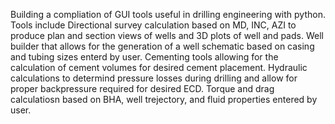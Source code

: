 Building a compliation of GUI tools useful in drilling engineering with python. 
Tools include
	Directional survey calculation based on MD, INC, AZI to produce plan and section views of wells and 3D plots of well and pads.
	Well builder that allows for the generation of a well schematic based on casing and tubing sizes enterd by user.
	Cementing tools allowing for the calculation of cement volumes for desired cement placement.
	Hydraulic calculations to determind pressure losses during drilling and allow for proper backpressure required for desired ECD.
	Torque and drag calculatiosn based on BHA, well trejectory, and fluid properties entered by user. 
					
